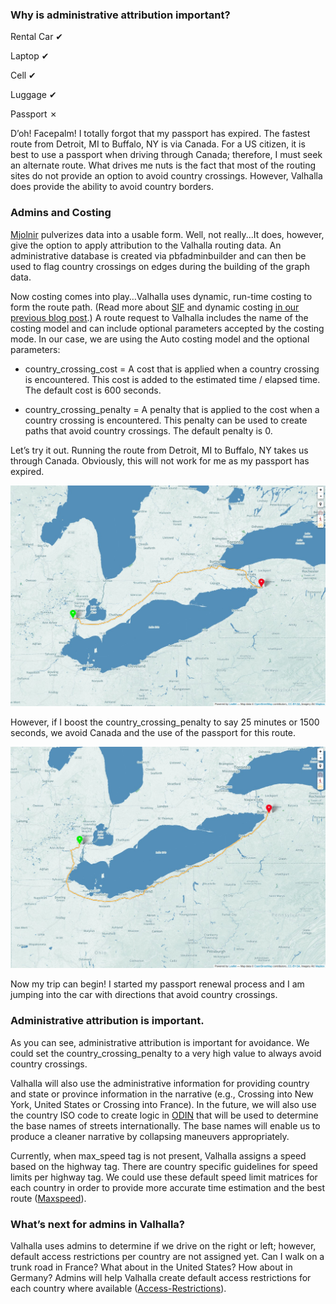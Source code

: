 ### Why is administrative attribution important?

Rental Car ✔

Laptop ✔

Cell ✔

Luggage ✔

Passport &#10007;

D’oh!  Facepalm!  I totally forgot that my passport has expired.  The fastest route from Detroit, MI to Buffalo, NY is via Canada.   For a US citizen, it is best to use a passport when driving through Canada; therefore, I must seek an alternate route.  What drives me nuts is the fact that most of the routing sites do not provide an option to avoid country crossings.  However, Valhalla does provide the ability to avoid country borders.
### Admins and Costing

[Mjolnir](https://github.com/valhalla/mjolnir) pulverizes data into a usable form.  Well, not really...It does, however, give the option to apply attribution to the Valhalla routing data.  An administrative database is created via pbfadminbuilder and can then be used to flag country crossings on edges during the building of the graph data.

Now costing comes into play…Valhalla uses dynamic, run-time costing to form the route path. (Read more about [SIF](http://github.com/valhalla/sif) and dynamic costing [in our previous blog post](https://mapzen.com/blog/dynamic-costing-via-sif).)  A route request to Valhalla includes the name of the costing model and can include optional parameters accepted by the costing mode.  In our case, we are using the Auto costing model and the optional parameters:

- country_crossing_cost = A cost that is applied when a country crossing is encountered. This cost is added to the estimated time / elapsed time. The default cost is 600 seconds.

- country_crossing_penalty = A penalty that is applied to the cost when a country crossing is encountered. This penalty can be used to create paths that avoid country crossings. The default penalty is 0.

Let’s try it out.   Running the route from Detroit, MI to Buffalo, NY takes us through Canada.  Obviously, this will not work for me as my passport has expired.

![Image one](images/ca_admin.jpg "Crossing through Canada")

However, if I boost the country_crossing_penalty to say 25 minutes or 1500 seconds, we avoid Canada and the use of the passport for this route.

![Image two](images/us_admin.jpg "Avoiding Canada")

Now my trip can begin!  I started my passport renewal process and I am jumping into the car with directions that avoid country crossings.

### Administrative attribution is important.

As you can see, administrative attribution is important for avoidance.  We could set the country_crossing_penalty to a very high value to always avoid country crossings.

Valhalla will also use the administrative information for providing country and state or province information in the narrative (e.g., Crossing into New York, United States or Crossing into France).  In the future, we will also use the country ISO code to create logic in [ODIN](https://github.com/valhalla/odin) that will be used to determine the base names of streets internationally.  The base names will enable us to produce a cleaner narrative by collapsing maneuvers appropriately.

Currently, when max_speed tag is not present, Valhalla assigns a speed based on the highway tag.  There are country specific guidelines for speed limits per highway tag.  We could use these default speed limit matrices for each country in order to provide more accurate time estimation and the best route ([Maxspeed](https://wiki.openstreetmap.org/wiki/OSM_tags_for_routing/Maxspeed)).

### What’s next for admins in Valhalla?

Valhalla uses admins to determine if we drive on the right or left; however, default access restrictions per country are not assigned yet.
Can I walk on a trunk road in France?  What about in the United States?  How about in Germany?  Admins will help Valhalla create default access restrictions for each country where available ([Access-Restrictions](https://wiki.openstreetmap.org/wiki/OSM_tags_for_routing/Access-Restrictions)).